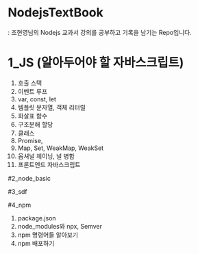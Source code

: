 # NodejsTextBook
: 조현영님의 Nodejs 교과서 강의를 공부하고 기록을 남기는 Repo입니다.


# 1_JS (알아두어야 할 자바스크립트)
1. 호출 스택
2. 이벤트 루프
3. var, const, let
4. 템플릿 문자열, 객체 리터럴
5. 화살표 함수
6. 구조분해 할당
7. 클래스
8. Promise,
9. Map, Set, WeakMap, WeakSet
10. 옵셔널 체이닝, 널 병합
11. 프론트엔드 자바스크립트

#2_node_basic



#3_sdf

#4_npm
1. package.json
2. node_modules와 npx, Semver
3. npm 명령어들 알아보기
4. npm 배포하기
